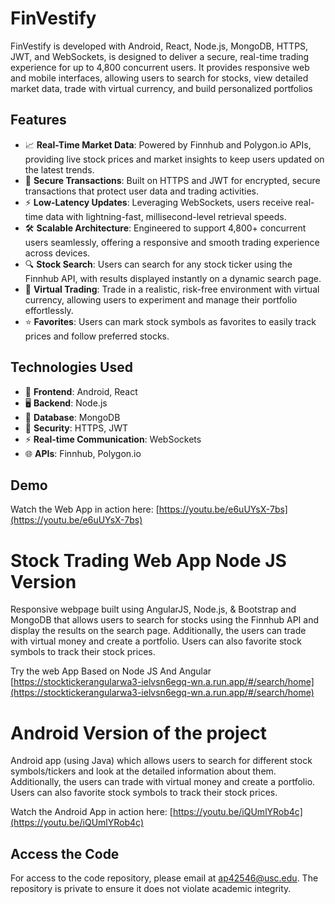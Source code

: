 # FinVestify

FinVestify is developed with Android, React, Node.js, MongoDB, HTTPS, JWT, and WebSockets, is designed to deliver a secure, real-time trading experience for up to 4,800 concurrent users. It provides responsive web and mobile interfaces, allowing users to search for stocks, view detailed market data, trade with virtual currency, and build personalized portfolios

## Features

- 📈 **Real-Time Market Data**: Powered by Finnhub and Polygon.io APIs, providing live stock prices and market insights to keep users updated on the latest trends.
- 🔐 **Secure Transactions**: Built on HTTPS and JWT for encrypted, secure transactions that protect user data and trading activities.
- ⚡ **Low-Latency Updates**: Leveraging WebSockets, users receive real-time data with lightning-fast, millisecond-level retrieval speeds.
- 🛠️ **Scalable Architecture**: Engineered to support 4,800+ concurrent users seamlessly, offering a responsive and smooth trading experience across devices.
- 🔍 **Stock Search**: Users can search for any stock ticker using the Finnhub API, with results displayed instantly on a dynamic search page.
- 💸 **Virtual Trading**: Trade in a realistic, risk-free environment with virtual currency, allowing users to experiment and manage their portfolio effortlessly.
- ⭐ **Favorites**: Users can mark stock symbols as favorites to easily track prices and follow preferred stocks.

## Technologies Used

- 📱 **Frontend**: Android, React
- 🖥️ **Backend**: Node.js
- 💽 **Database**: MongoDB
- 🔐 **Security**: HTTPS, JWT
- ⚡ **Real-time Communication**: WebSockets
- 🌐 **APIs**: Finnhub, Polygon.io

## Demo

Watch the Web App in action here:
[https://youtu.be/e6uUYsX-7bs](https://youtu.be/e6uUYsX-7bs)

# Stock Trading Web App Node JS Version

Responsive webpage built using AngularJS, Node.js, & Bootstrap and MongoDB that allows users to search for stocks using the Finnhub API and display the results on the search page. Additionally, the users can trade with virtual money and create a portfolio. Users can also favorite stock symbols to track their stock prices.


Try the web App Based on Node JS And Angular 
[https://stocktickerangularwa3-ielvsn6egq-wn.a.run.app/#/search/home](https://stocktickerangularwa3-ielvsn6egq-wn.a.run.app/#/search/home)

# Android Version of the project

Android app (using Java) which allows users to search for different stock symbols/tickers and look at the detailed information about them. Additionally, the users can trade with virtual money and create a portfolio. Users can also favorite stock symbols to track their stock prices.

Watch the Android App in action here:
[https://youtu.be/iQUmlYRob4c](https://youtu.be/iQUmlYRob4c)

## Access the Code

For access to the code repository, please email at [ap42546@usc.edu](mailto:ap42546@usc.edu). The repository is private to ensure it does not violate academic integrity.

